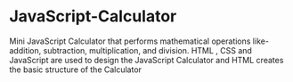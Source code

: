 # JavaScript-Calculator
Mini JavaScript Calculator that performs mathematical operations like-addition, subtraction, multiplication, and division. HTML , CSS and JavaScript are used to design the JavaScript Calculator and HTML creates the basic structure of the Calculator
